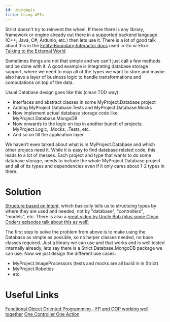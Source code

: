 ```yaml
---
id: UsingApis
title: Using APIs
---
```


Strict doesn't try to reinvent the wheel. If there there is any library, framework or engine already out there in a supported backend language (C++, Java, C#, Ardunio, etc.) then lets use it. There is a lot of good talk about this in the [Entity-Boundary-Interactor docs](https://ebi.readthedocs.io/en/latest/index.html) used in Go or Elixir: [Talking to the External World](https://ebi.readthedocs.io/en/latest/external.html)

Sometimes things are not that simple and we can't just call a few methods and be done with it. A good example is integrating database storage support, where we need to map all of the types we want to store and maybe also have a layer of business logic to handle transformations and computations on top of the data.

Usual Database design goes like this (clean TDD way):
- Interfaces and abstract classes in some MyProject.Database project
- Adding MyProject.Database.Tests and MyProject.Database.Mocks
- Now implement actual database storage code like MyProject.Database.MongoDB
- Now onwards to the logic on top in another bunch of projects: MyProject.Logic, .Mocks, .Tests, etc.
- And so on till the application layer

We haven't even talked about what is in MyProject.Database and which other projecs need it. While it is easy to find database related code, this leads to a lot of messes. Each project and type that wants to do some database storage, needs to include the whole MyProject.Database project and all of its types and dependencies even if it only cares about 1-2 types in there.

# Solution
[Structure based on Intent](https://pasztor.at/blog/structure-based-on-intent), which basically tells us to structuing types by where they are used and needed, not by "database", "controllers", "models", etc.
There is also a [great video by Uncle Bob (plus some Clean Coders episodes talk about this as well)](https://www.youtube.com/watch?v=HhNIttd87xs) 

The first step to solve the problem from above is to make using the Database as simple as possible, so no helper classes needed, no base classes required. Just a library we can use and that works and is well tested internally already, lets say there is a Strict.Database.MongoDB package we can use. Now we just design the different use cases:
- MyProject.ImageProcessors (tests and mocks are all build in in Strict)
- MyProject.Robotics
- etc.

# Useful Links
[Functional Object Oriented Programming - FP and OOP working well together](https://pasztor.at/blog/functional-object-oriented-programming)
[One Controller One Action](https://pasztor.at/blog/one-controller-one-action)